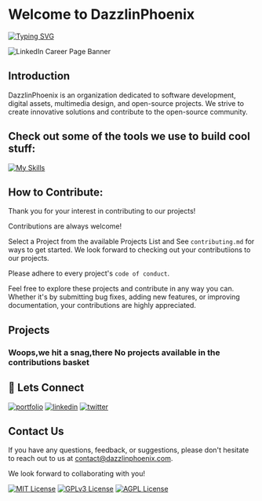 # Welcome to DazzlinPhoenix
[![Typing SVG](https://readme-typing-svg.demolab.com?font=Madimi+One&pause=1000&color=F73B0A&center=true&random=false&width=435&lines=Welcome+to+the+Future+)](https://git.io/typing-svg)

![LinkedIn Career Page Banner](https://github.com/dazzlinphoenix/.github/assets/37291194/60bda1cf-633a-47c6-84c2-26eb75272671)

## Introduction

DazzlinPhoenix is an organization dedicated to software development, digital assets, multimedia design, and open-source projects. We strive to create innovative solutions and contribute to the open-source community.


## Check out some of the tools we use to build cool stuff:

[![My Skills](https://skillicons.dev/icons?i=nodejs,react,blender,angular,aws,azure,cs,flutter,java,js,kubernetes,ps,postgres,redux,ruby,xd,materialui,git,rails,figma&perline=10)](https://skillicons.dev)

## How to Contribute:

Thank you for your interest in contributing to our projects!

Contributions are always welcome!

Select a Project from the available Projects List and See `contributing.md` for ways to get started.
We look forward to checking out your contributiions to our projects.


Please adhere to every project's `code of conduct`.


Feel free to explore these projects and contribute in any way you can. Whether it's by submitting bug fixes, adding new features, or improving documentation, your contributions are highly appreciated.

## Projects

### Woops,we hit a snag,there No projects available in the contributions basket


## 🔗 Lets Connect
[![portfolio](https://img.shields.io/badge/officialwebsite-000?style=for-the-badge&logo=ko-fi&logoColor=white)](https://dazzlinphoenix.com/)
[![linkedin](https://img.shields.io/badge/linkedin-0A66C2?style=for-the-badge&logo=linkedin&logoColor=white)](https://www.linkedin.com/company/dazzlinphoenix)
[![twitter](https://img.shields.io/badge/twitter-1DA1F2?style=for-the-badge&logo=twitter&logoColor=white)](https://twitter.com/dazzlinphoenix)


## Contact Us

If you have any questions, feedback, or suggestions, please don't hesitate to reach out to us at [contact@dazzlinphoenix.com](mailto:contact@dazzlinphoenix.com).

We look forward to collaborating with you!


[![MIT License](https://img.shields.io/badge/License-MIT-green.svg)](https://choosealicense.com/licenses/mit/)
[![GPLv3 License](https://img.shields.io/badge/License-GPL%20v3-yellow.svg)](https://opensource.org/licenses/)
[![AGPL License](https://img.shields.io/badge/license-AGPL-blue.svg)](http://www.gnu.org/licenses/agpl-3.0)
